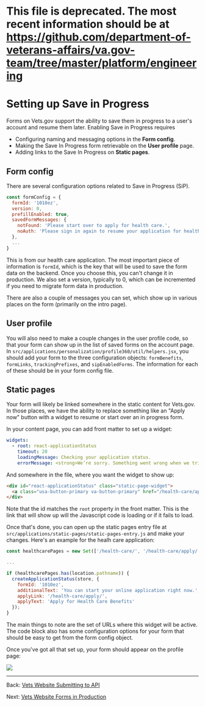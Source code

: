 # This file is deprecated. The most recent information should be at https://github.com/department-of-veterans-affairs/va.gov-team/tree/master/platform/engineering

# Setting up Save in Progress

Forms on Vets.gov support the ability to save them in progress to a user's account and resume them later. Enabling Save in Progress requires

- Configuring naming and messaging options in the **Form config**.
- Making the Save In Progress form retrievable on the **User profile** page.
- Adding links to the Save In Progress on **Static pages**.

## Form config

There are several configuration options related to Save in Progress (SiP).

```js
const formConfig = {
  formId: '1010ez',
  version: 0,
  prefillEnabled: true,
  savedFormMessages: {
    notFound: 'Please start over to apply for health care.',
    noAuth: 'Please sign in again to resume your application for health care.'
  },
  ...
}
```

This is from our health care application. The most important piece of information is `formId`, which is the key that will be used to save the form data on the backend. Once you choose this, you can't change it in production. We also set a version, typically to 0, which can be incremented if you need to migrate form data in production.

There are also a couple of messages you can set, which show up in various places on the form (primarily on the intro page).

## User profile

You will also need to make a couple changes in the user profile code, so that your form can show up in the list of saved forms on the account page. In `src/applications/personalization/profile360/util/helpers.jsx`, you should add your form to the three configuration objects: `formBenefits`, `formLinks`, `trackingPrefixes`, and `sipEnabledForms`. The information for each of these should be in your form config file.

## Static pages

Your form will likely be linked somewhere in the static content for Vets.gov. In those places, we have the ability to replace something like an "Apply now" button with a widget to resume or start over an in progress form.

In your content page, you can add front matter to set up a widget:

```yaml
widgets:
  - root: react-applicationStatus
    timeout: 20
    loadingMessage: Checking your application status.
    errorMessage: <strong>We’re sorry. Something went wrong when we tried to load your saved application.</strong<br/>Please try refreshing your browser in a few minutes.
```

And somewhere in the file, where you want the widget to show up:

```html
<div id="react-applicationStatus" class="static-page-widget">
  <a class="usa-button-primary va-button-primary" href="/health-care/apply/application/">Apply for Health Care Benefits</a>
</div>
```

Note that the id matches the `root` property in the front matter. This is the link that will show up will the Javascript code is loading or if it fails to load.

Once that's done, you can open up the static pages entry file at `src/applications/static-pages/static-pages-entry.js` and make your changes. Here's an example for the healh care application:

```js
const healthcarePages = new Set(['/health-care/', '/health-care/apply/', '/health-care/eligibility/']);

...

if (healthcarePages.has(location.pathname)) {
  createApplicationStatus(store, {
    formId: '1010ez',
    additionalText: 'You can start your online application right now.',
    applyLink: '/health-care/apply/',
    applyText: 'Apply for Health Care Benefits'
  });
}
```

The main things to note are the set of URLs where this widget will be active. The code block also has some configuration options for your form that should be easy to get from the form config object.

Once you've got all that set up, your form should appear on the profile page:

![](../../assets/saved_form.png)

<hr>

Back: [Vets Website Submitting to API](submitting-to-api.md)

Next: [Vets Website Forms in Production](forms-in-production.md)

